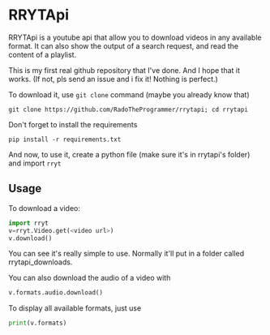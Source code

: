 # RRYTApi
RRYTApi is a youtube api that allow you to download videos in any available format. It can also show the output of a search request, and read the content of a playlist.

This is my first real github repository that I've done. And I hope that it works. (If not, pls send an issue and i fix it! Nothing is perfect.)

To download it, use `git clone` command (maybe you already know that)
```
git clone https://github.com/RadoTheProgrammer/rrytapi; cd rrytapi
```
Don't forget to install the requirements
```
pip install -r requirements.txt
```
And now, to use it, create a python file (make sure it's in rrytapi's folder) and import `rryt`

## Usage
To download a video:
```python
import rryt
v=rryt.Video.get(<video url>)
v.download()
```
You can see it's really simple to use. Normally it'll put in a folder called rrytapi_downloads.

You can also download the audio of a video with
```python
v.formats.audio.download()
```
To display all available formats, just use
```python
print(v.formats)
```

